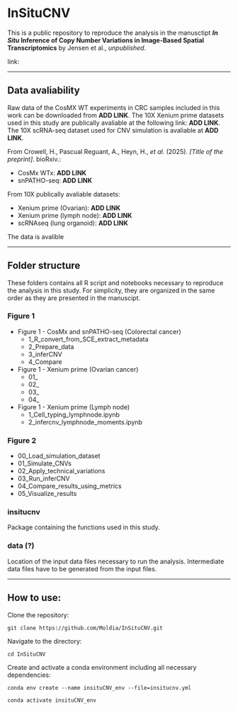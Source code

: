 # InSituCNV
This is a public repository to reproduce the analysis in the manusctipt ***In Situ* Inference of Copy Number Variations in Image-Based Spatial Transcriptomics** by Jensen et al., *unpublished*.

link: 

***
## Data avaliability
Raw data of the CosMX WT experiments in CRC samples included in this work can be downloaded from **ADD LINK**. The 10X Xenium prime datasets used in this study are publically avaliable at the following link: **ADD LINK**. The 10X scRNA-seq dataset used for CNV simulation is avaliable at **ADD LINK**.

From Crowell, H., Pascual Reguant, A., Heyn, H., *et al.* (2025). *[Title of the preprint]*. bioRxiv.:
- CosMx WTx: **ADD LINK**
- snPATHO-seq: **ADD LINK**

From 10X publically avaliable datasets:
- Xenium prime (Ovarian): **ADD LINK**
- Xenium prime (lymph node): **ADD LINK**
- scRNAseq (lung organoid): **ADD LINK**

The data is avalible 

*** 
## Folder structure
These folders contains all R script and notebooks necessary to reproduce the analysis in this study. For simplicity, they are organized in the same order as they are presented in the manuscipt.

### Figure 1
- Figure 1 - CosMx and snPATHO-seq (Colorectal cancer)
  - 1_R_convert_from_SCE_extract_metadata
  - 2_Prepare_data
  - 3_inferCNV
  - 4_Compare
- Figure 1 - Xenium prime (Ovarian cancer)
  - 01_
  - 02_
  - 03_
  - 04_
- Figure 1 - Xenium prime (Lymph node)
  - 1_Cell_typing_lymphnode.ipynb
  - 2_infercnv_lymphnode_moments.ipynb

### Figure 2
- 00_Load_simulation_dataset
- 01_Simulate_CNVs
- 02_Apply_technical_variations
- 03_Run_inferCNV
- 04_Compare_results_using_metrics
- 05_Visualize_results

### insitucnv
Package containing the functions used in this study. 


### data (?)
Location of the input data files necessary to run the analysis. Intermediate data files have to be generated from the input files. 



***
## How to use:
Clone the repository:

```git clone https://github.com/Moldia/InSituCNV.git```

Navigate to the directory:

```cd InSituCNV```

Create and activate a conda environment including all necessary dependencies:

```conda env create --name insituCNV_env --file=insitucnv.yml```

```conda activate insituCNV_env```



